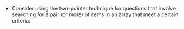 - Consider using the two-pointer technique for questions that involve searching for a pair (or more) of items in an array that meet a certain criteria.